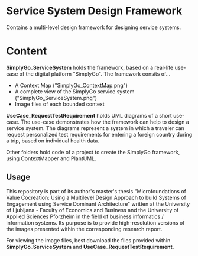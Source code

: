 # Service System Design Framework

Contains a multi-level design framework for designing service systems. 


# Content

**SimplyGo_ServiceSystem** holds the framework, based on a real-life use-case of the digital platform "SimplyGo". The framework consits of...

 - A Context Map ("SimplyGo_ContextMap.png")
 - A complete view of the SimplyGo service system ("SimplyGo_ServiceSystem.png")
 - Image files of each bounded context
 
**UseCase_RequestTestRequirement** holds UML diagrams of a short use-case. The use-case demonstrates how the framework can help to design a service system. The diagrams represent a system in which a traveler can request personalized test requirements for entering a foreign country during a trip, based on individual health data. 

Other folders hold code of a project to create the SimplyGo framework, using ContextMapper and PlantUML. 

## Usage
This repository is part of its author's master's thesis "Microfoundations of Value Cocreation: Using a Multilevel Design Approach to build Systems of Engagement using Service Dominant Architecture" written at the University of Ljubljana - Faculty of Economics and Business and the University of Applied Sciences Pforzheim in the field of business informatics / information systems. Its purpose is to provide high-resolution versions of the images presented within the corresponding research report.

For viewing the image files, best download the files provided within **SimplyGo_ServiceSystem** and **UseCase_RequestTestRequirement**. 
